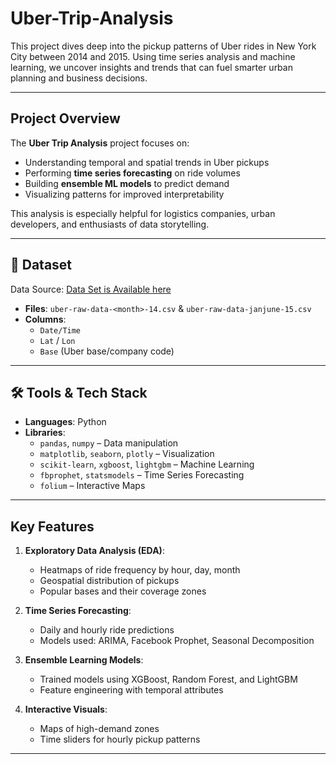 # Uber-Trip-Analysis
This project dives deep into the pickup patterns of Uber rides in New York City between 2014 and 2015. Using time series analysis and machine learning, we uncover insights and trends that can fuel smarter urban planning and business decisions.

---

## Project Overview

The **Uber Trip Analysis** project focuses on:

- Understanding temporal and spatial trends in Uber pickups
- Performing **time series forecasting** on ride volumes
- Building **ensemble ML models** to predict demand
- Visualizing patterns for improved interpretability

This analysis is especially helpful for logistics companies, urban developers, and enthusiasts of data storytelling.

---

## 📁 Dataset

Data Source: [Data Set is Available here](https://drive.google.com/file/d/1uj0xGqt3t7w6AgoTNq8SksR2Ci3bbWJ1/view?usp=sharing)

- **Files**: `uber-raw-data-<month>-14.csv` & `uber-raw-data-janjune-15.csv`
- **Columns**:  
  - `Date/Time`
  - `Lat` / `Lon`
  - `Base` (Uber base/company code)

---

## 🛠️ Tools & Tech Stack

- **Languages**: Python 
- **Libraries**:
  - `pandas`, `numpy` – Data manipulation
  - `matplotlib`, `seaborn`, `plotly` – Visualization
  - `scikit-learn`, `xgboost`, `lightgbm` – Machine Learning
  - `fbprophet`, `statsmodels` – Time Series Forecasting
  - `folium` – Interactive Maps

---

## Key Features

1. **Exploratory Data Analysis (EDA)**:
   - Heatmaps of ride frequency by hour, day, month
   - Geospatial distribution of pickups
   - Popular bases and their coverage zones

2. **Time Series Forecasting**:
   - Daily and hourly ride predictions
   - Models used: ARIMA, Facebook Prophet, Seasonal Decomposition

3. **Ensemble Learning Models**:
   - Trained models using XGBoost, Random Forest, and LightGBM
   - Feature engineering with temporal attributes

4. **Interactive Visuals**:
   - Maps of high-demand zones
   - Time sliders for hourly pickup patterns

---
